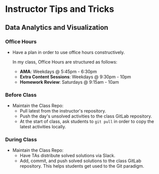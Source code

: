 # Instructor Tips and Tricks

## Data Analytics and Visualization

### Office Hours

* Have a plan in order to use office hours constructively.

    In my class, Office Hours are structured as follows:

  * **AMA**: Weekdays @ 5:45pm - 6:30pm
  * **Extra Content Sessions**: Weekdays @ 9:30pm - 10pm
  * **Homework Review**: Saturdays @ 9:15am - 10am

### Before Class

* Maintain the Class Repo:
  * Pull latest from the instructor's repository.
  * Push the day's unsolved activities to the class GitLab repository.
  * At the start of class, ask students to `git pull` in order to copy the latest activities locally.

### During Class

* Maintain the Class Repo:
  * Have TAs distribute solved solutions via Slack.
  * Add, commit, and push solved solutions to the class GitLab repository. This helps students get used to the Git paradigm.
